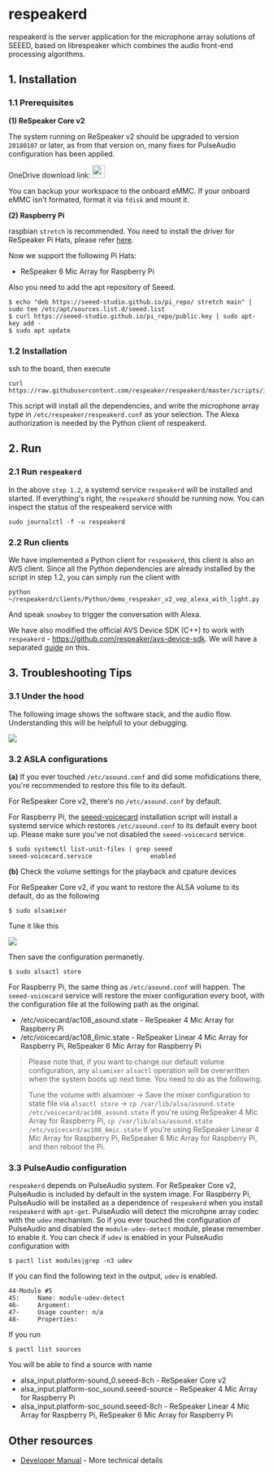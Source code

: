 # respeakerd

respeakerd is the server application for the microphone array solutions of SEEED, based on librespeaker which combines the audio front-end processing algorithms.

## 1. Installation

### 1.1 Prerequisites

**(1) ReSpeaker Core v2**

The system running on ReSpeaker v2 should be upgraded to version `20180107` or later, as from that version on, many fixes for PulseAudio configuration has been applied.

OneDrive download link: <a href="https://bfaceafsieduau-my.sharepoint.com/personal/miaojg22_off365_cn/_layouts/15/guestaccess.aspx?folderid=0bb3c4f3f122d4c2bb0f65eee2b5938f8&authkey=AfLSkcE8QeeUHTQ8GGfrrsU"><img src="https://github.com/respeaker/get_started_with_respeaker/blob/master/img/onedrive.png?raw=true" height="25"></img></a>

You can backup your workspace to the onboard eMMC. If your onboard eMMC isn't formated, format it via `fdisk` and mount it.

**(2) Raspberry Pi**

raspbian `stretch` is recommended. You need to install the driver for ReSpeaker Pi Hats, please refer [here](https://github.com/respeaker/seeed-voicecard).

Now we support the following Pi Hats:

- ReSpeaker 6 Mic Array for Raspberry Pi
<!-- - ReSpeaker 4 Mic Array for Raspberry Pi -->

Also you need to add the apt repository of Seeed.

```shell
$ echo "deb https://seeed-studio.github.io/pi_repo/ stretch main" | sudo tee /etc/apt/sources.list.d/seeed.list
$ curl https://seeed-studio.github.io/pi_repo/public.key | sudo apt-key add -
$ sudo apt update
```

### 1.2 Installation

ssh to the board, then execute

```shell
curl https://raw.githubusercontent.com/respeaker/respeakerd/master/scripts/install_all.sh|bash
```

This script will install all the dependencies, and write the microphone array type in `/etc/respeaker/respeakerd.conf` as your selection. The Alexa authorization is needed by the Python client of respeakerd.



## 2. Run

### 2.1 Run `respeakerd`

In the above `step 1.2`, a systemd service `respeakerd` will be installed and started. If everything's right, the `respeakerd` should be running now. You can inspect the status of the respeakerd service with

```shell
sudo journalctl -f -u respeakerd
```

### 2.2 Run clients

We have implemented a Python client for `respeakerd`, this client is also an AVS client. Since all the Python dependencies are already installed by the script in step 1.2, you can simply run the client with

```shell
python ~/respeakerd/clients/Python/demo_respeaker_v2_vep_alexa_with_light.py
```

And speak `snowboy` to trigger the conversation with Alexa.

We have also modified the official AVS Device SDK (C++) to work with `respeakerd` - https://github.com/respeaker/avs-device-sdk. We will have a separated [guide](doc/AVS_DEVICE_SDK.md) on this.



## 3. Troubleshooting Tips

### 3.1 Under the hood

The following image shows the software stack, and the audio flow. Understanding this will be helpfull to your debugging.

![](https://user-images.githubusercontent.com/5130185/46943198-baf91c00-d0a1-11e8-8958-285771fa15fa.png)


### 3.2 ASLA configurations

**(a)** If you ever touched `/etc/asound.conf` and did some mofidications there, you're recommended to restore this file to its default.

For ReSpeaker Core v2, there's no `/etc/asound.conf` by default.

For Raspberry Pi, the [seeed-voicecard](https://github.com/respeaker/seeed-voicecard) installation script will install a systemd service which restores `/etc/asound.conf` to its default every boot up. Please make sure you've not disabled the `seeed-voicecard` service.

```shell
$ sudo systemctl list-unit-files | grep seeed
seeed-voicecard.service                enabled
```



**(b)** Check the volume settings for the playback and cpature devices

For ReSpeaker Core v2, if you want to restore the ALSA volume to its default, do as the following

```shell
$ sudo alsamixer
```

Tune it like this

![](https://user-images.githubusercontent.com/5130185/47064878-a8065900-d213-11e8-9bc8-ba2d9a59f91d.png)

Then save the configuration permanetly.

```shell
$ sudo alsactl store
```

For Raspberry Pi, the same thing as `/etc/asound.conf` will happen. The `seeed-voicecard` service will restore the mixer configuration every boot, with the configuration file at the following path as the original.

- /etc/voicecard/ac108_asound.state - ReSpeaker 4 Mic Array for Raspberry Pi
- /etc/voicecard/ac108_6mic.state - ReSpeaker Linear 4 Mic Array for Raspberry Pi, ReSpeaker 6 Mic Array for Raspberry Pi

> Please note that, if you want to change our default volume configuration, any `alsamixer` `alsactl` operation will be overwritten when the system boots up next time. You need to do as the following.
>
> Tune the volume with alsamixer -> Save the mixer configuration to state file via `alsactl store` -> `cp /var/lib/alsa/asound.state /etc/voicecard/ac108_asound.state` if you're using ReSpeaker 4 Mic Array for Raspberry Pi, `cp /var/lib/alsa/asound.state /etc/voicecard/ac108_6mic.state` if you're using ReSpeaker Linear 4 Mic Array for Raspberry Pi, ReSpeaker 6 Mic Array for Raspberry Pi, and then reboot the Pi.

### 3.3 PulseAudio configuration

`respeakerd` depends on PulseAudio system. For ReSpeaker Core v2, PulseAudio is included by default in the system image. For Raspberry Pi, PulseAudio will be installed as a dependence of `respeakerd` when you install `respeakerd` with `apt-get`. PulseAudio will detect the microhpne array codec with the `udev` mechanism. So if you ever touched the configuration of PulseAudio and disabled the `module-udev-detect` module, please remember to enable it. You can check if `udev` is enabled in your PulseAudio configuration with

```shell
$ pactl list modules|grep -n3 udev
```

If you can find the following text in the output, `udev` is enabled.

```shell
44-Module #5
45:    	Name: module-udev-detect
46-    	Argument:
47-    	Usage counter: n/a
48-    	Properties:
```

If you run

```shell
$ pactl list sources
```

You will be able to find a source with name

- alsa_input.platform-sound_0.seeed-8ch - ReSpeaker Core v2
- alsa_input.platform-soc_sound.seeed-source - ReSpeaker 4 Mic Array for Raspberry Pi
- alsa_input.platform-soc_sound.seeed-8ch - ReSpeaker Linear 4 Mic Array for Raspberry Pi, ReSpeaker 6 Mic Array for Raspberry Pi



## Other resources

- [Developer Manual](doc/DEVELOPER_MANUAL.md) - More technical details

